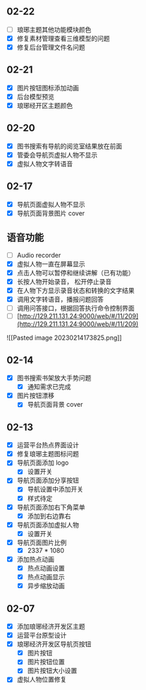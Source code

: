 ## 02-22

- [ ] 琅琊主题其他功能模块颜色
- [x] 修复素材管理查看三维模型的问题
- [x] 修复后台管理文件名问题

## 02-21

- [x] 图片按钮图标添加动画
- [x] 后台模型预览
- [x] 琅琊经开区主题颜色

## 02-20

- [x] 图书搜索有导航的阅览室结果放在前面
- [x] 管委会导航页虚拟人物不显示
- [x] 虚拟人物文字转语音

## 02-17

- [x] 导航页面虚拟人物不显示
- [x] 导航页面背景图片 cover

## 语音功能

- [ ] Audio recorder
- [x] 虚拟人物一直在屏幕显示
- [x] 点击人物可以暂停和继续讲解（已有功能） 
- [x] 长按人物开始录音， 松开停止录音
- [x] 在人物下方显示录音状态和转换的文字结果
- [x] 调用文字转语音，播报问题回答
- [ ] 调用问答接口，根据回答执行命令控制界面
- [ ] [http://129.211.131.24:9000/web/#/11/209](http://129.211.131.24:9000/web/#/11/209)

![[Pasted image 20230214173825.png]]

## 02-14

- [x] 图书搜索书架放大手势问题
	- [x] 通知需求已完成
- [x] 图片按钮漂移
	- [x] 导航页面背景 cover

## 02-13

- [x] 运营平台热点界面设计
- [x] 修复琅琊主题图标问题
- [x] 导航页面添加 logo
	- [x] 设置开关
- [x] 导航页面添加分享按钮
	- [x] 导航设置中添加开关
	- [x] 样式待定
- [x] 导航页面添加右下角菜单
	- [x] 添加到右边靠右
- [x] 导航页面添加虚拟人物
	- [x] 设置开关
- [x] 导航页面图片比例
	- [x] 2337 * 1080
- [x] 添加热点动画
	- [x] 热点动画设置
	- [x] 热点动画显示
	- [x] 异步缩放动画

## 02-07

- [x] 添加琅琊经济开发区主题
- [x] 运营平台原型设计
- [x] 琅琊经济开发区导航页按钮
	- [x] 图片按钮
	- [x] 图片按钮位置
	- [x] 图片按钮大小设置
- [x] 虚拟人物位置修复